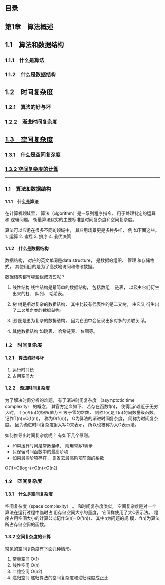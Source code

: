 ## 目录

## 第1章　算法概述
## 1.1　算法和数据结构　
### 1.1.1　什么是算法　
### 1.1.2　什么是数据结构　
## 1.2　时间复杂度　
### 1.2.1　算法的好与坏　
### 1.2.2　渐进时间复杂度　
## [1.3　空间复杂度](#1.3-空间复杂度)
### 1.3.1　什么是空间复杂度
### [1.3.2 空间复杂度的计算](#kong_jisuan)



****

### 1.1　算法和数据结构　
#### 1.1.1　什么是算法

在计算机领域里， 算法（algorithm）是一系列程序指令， 用于处理特定的运算和
逻辑问题。
衡量算法优劣的主要标准是时间复杂度和空间复杂度。

算法可以应用在很多不同的领域中， 其应用场景更是多种多样， 例
如下面这些。1. 运算 2. 查找 3. 排序 4. 最优决策 

#### 1.1.2　什么是数据结构

数据结构， 对应的英文单词是data structure， 是数据的组织、 管理
和存储格式， 其使用目的是为了高效地访问和修改数据。

数据结构都有哪些组成方式呢？

1. 线性结构
线性结构是最简单的数据结构， 包括数组、 链表， 以及由它们衍生
出来的栈、 队列、 哈希表。

2. 树
树是相对复杂的数据结构， 其中比较有代表性的是二叉树， 由它又
衍生出了二叉堆之类的数据结构。

3. 图
图是更为复杂的数据结构， 因为在图中会呈现出多对多的关联关
系。

4. 其他数据结构
如跳表、 哈希链表、 位图等。

### 1.2　时间复杂度　
#### 1.2.1　算法的好与坏

1. 运行时间长
2. 占用空间大

#### 1.2.2　渐进时间复杂度

为了解决时间分析的难题， 有了渐进时间复杂度
（asymptotic time complexity） 的概念， 其官方定义如下。
若存在函数f(n)， 使得当n趋近于无穷大时， T(n)/f(n)的极限值为不
等于零的常数， 则称f(n)是T(n)的同数量级函数。 记作T(n)=O(f(n))， 称为O(f(n))， O为算法的渐进时间复杂度， 简称为时间复杂度。
因为渐进时间复杂度用大写O来表示， 所以也被称为大O表示法。

如何推导出时间复杂度呢？ 有如下几个原则。
- 如果运行时间是常数量级， 则用常数1表示
- 只保留时间函数中的最高阶项
- 如果最高阶项存在， 则省去最高阶项前面的系数

O(1)<O(logn)<O(n)<O(n2)


### 1.3　空间复杂度
#### 1.3.1　什么是空间复杂度

空间复杂度（space
complexity） 。
和时间复杂度类似， 空间复杂度是对一个算法在运行过程中临时占
用存储空间大小的量度， 它同样使用了大O表示法。
程序占用空间大小的计算公式记作S(n)=O(f(n))， 其中n为问题的规
模， f(n)为算法所占存储空间的函数。

<a name="kong_jisuan"></a>
#### 1.3.2 空间复杂度的计算

常见的空间复杂度有下面几种情形。

1. 常量空间 O(1)
2. 线性空间 O(n)
3. 二维空间 O(n2)
4. 递归空间 递归算法的空间复杂度和递归深度成正比
